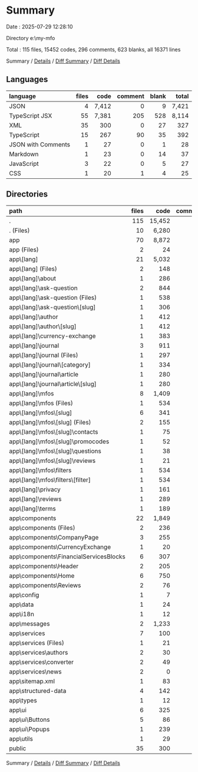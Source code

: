 # Summary

Date : 2025-07-29 12:28:10

Directory e:\\my-mfo

Total : 115 files,  15452 codes, 296 comments, 623 blanks, all 16371 lines

Summary / [Details](details.md) / [Diff Summary](diff.md) / [Diff Details](diff-details.md)

## Languages
| language | files | code | comment | blank | total |
| :--- | ---: | ---: | ---: | ---: | ---: |
| JSON | 4 | 7,412 | 0 | 9 | 7,421 |
| TypeScript JSX | 55 | 7,381 | 205 | 528 | 8,114 |
| XML | 35 | 300 | 0 | 27 | 327 |
| TypeScript | 15 | 267 | 90 | 35 | 392 |
| JSON with Comments | 1 | 27 | 0 | 1 | 28 |
| Markdown | 1 | 23 | 0 | 14 | 37 |
| JavaScript | 3 | 22 | 0 | 5 | 27 |
| CSS | 1 | 20 | 1 | 4 | 25 |

## Directories
| path | files | code | comment | blank | total |
| :--- | ---: | ---: | ---: | ---: | ---: |
| . | 115 | 15,452 | 296 | 623 | 16,371 |
| . (Files) | 10 | 6,280 | 2 | 33 | 6,315 |
| app | 70 | 8,872 | 294 | 563 | 9,729 |
| app (Files) | 2 | 24 | 1 | 5 | 30 |
| app\\[lang] | 21 | 5,032 | 164 | 336 | 5,532 |
| app\\[lang] (Files) | 2 | 148 | 3 | 10 | 161 |
| app\\[lang]\\about | 1 | 286 | 7 | 9 | 302 |
| app\\[lang]\\ask-question | 2 | 844 | 34 | 73 | 951 |
| app\\[lang]\\ask-question (Files) | 1 | 538 | 19 | 41 | 598 |
| app\\[lang]\\ask-question\\[slug] | 1 | 306 | 15 | 32 | 353 |
| app\\[lang]\\author | 1 | 412 | 18 | 25 | 455 |
| app\\[lang]\\author\\[slug] | 1 | 412 | 18 | 25 | 455 |
| app\\[lang]\\currency-exchange | 1 | 383 | 11 | 26 | 420 |
| app\\[lang]\\journal | 3 | 911 | 39 | 59 | 1,009 |
| app\\[lang]\\journal (Files) | 1 | 297 | 9 | 16 | 322 |
| app\\[lang]\\journal\\[category] | 1 | 334 | 15 | 23 | 372 |
| app\\[lang]\\journal\\article | 1 | 280 | 15 | 20 | 315 |
| app\\[lang]\\journal\\article\\[slug] | 1 | 280 | 15 | 20 | 315 |
| app\\[lang]\\mfos | 8 | 1,409 | 42 | 90 | 1,541 |
| app\\[lang]\\mfos (Files) | 1 | 534 | 21 | 32 | 587 |
| app\\[lang]\\mfos\\[slug] | 6 | 341 | 0 | 26 | 367 |
| app\\[lang]\\mfos\\[slug] (Files) | 2 | 155 | 0 | 12 | 167 |
| app\\[lang]\\mfos\\[slug]\\contacts | 1 | 75 | 0 | 2 | 77 |
| app\\[lang]\\mfos\\[slug]\\promocodes | 1 | 52 | 0 | 6 | 58 |
| app\\[lang]\\mfos\\[slug]\\questions | 1 | 38 | 0 | 3 | 41 |
| app\\[lang]\\mfos\\[slug]\\reviews | 1 | 21 | 0 | 3 | 24 |
| app\\[lang]\\mfos\\filters | 1 | 534 | 21 | 32 | 587 |
| app\\[lang]\\mfos\\filters\\[filter] | 1 | 534 | 21 | 32 | 587 |
| app\\[lang]\\privacy | 1 | 161 | 0 | 10 | 171 |
| app\\[lang]\\reviews | 1 | 289 | 9 | 23 | 321 |
| app\\[lang]\\terms | 1 | 189 | 1 | 11 | 201 |
| app\\components | 22 | 1,849 | 34 | 138 | 2,021 |
| app\\components (Files) | 2 | 236 | 10 | 13 | 259 |
| app\\components\\CompanyPage | 3 | 255 | 4 | 19 | 278 |
| app\\components\\CurrencyExchange | 1 | 20 | 0 | 2 | 22 |
| app\\components\\FinancialServicesBlocks | 6 | 307 | 1 | 29 | 337 |
| app\\components\\Header | 2 | 205 | 8 | 17 | 230 |
| app\\components\\Home | 6 | 750 | 10 | 51 | 811 |
| app\\components\\Reviews | 2 | 76 | 1 | 7 | 84 |
| app\\config | 1 | 7 | 0 | 1 | 8 |
| app\\data | 1 | 24 | 86 | 1 | 111 |
| app\\i18n | 1 | 12 | 1 | 1 | 14 |
| app\\messages | 2 | 1,233 | 0 | 7 | 1,240 |
| app\\services | 7 | 100 | 1 | 12 | 113 |
| app\\services (Files) | 1 | 21 | 0 | 5 | 26 |
| app\\services\\authors | 2 | 30 | 0 | 2 | 32 |
| app\\services\\converter | 2 | 49 | 1 | 3 | 53 |
| app\\services\\news | 2 | 0 | 0 | 2 | 2 |
| app\\sitemap.xml | 1 | 83 | 0 | 7 | 90 |
| app\\structured-data | 4 | 142 | 0 | 16 | 158 |
| app\\types | 1 | 12 | 0 | 2 | 14 |
| app\\ui | 6 | 325 | 7 | 31 | 363 |
| app\\ui\\Buttons | 5 | 86 | 0 | 13 | 99 |
| app\\ui\\Popups | 1 | 239 | 7 | 18 | 264 |
| app\\utils | 1 | 29 | 0 | 6 | 35 |
| public | 35 | 300 | 0 | 27 | 327 |

Summary / [Details](details.md) / [Diff Summary](diff.md) / [Diff Details](diff-details.md)